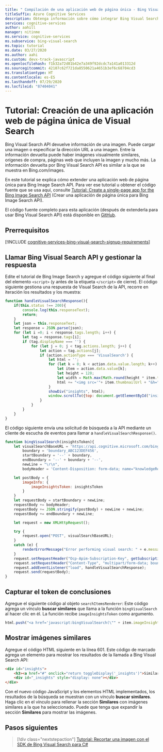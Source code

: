 ```yaml
---
title: " Compilación de una aplicación web de página única - Bing Visual Search"
titleSuffix: Azure Cognitive Services
description: Obtenga información sobre cómo integrar Bing Visual Search API en una aplicación web de página única.
services: cognitive-services
author: aahill
manager: nitinme
ms.service: cognitive-services
ms.subservice: bing-visual-search
ms.topic: tutorial
ms.date: 03/27/2020
ms.author: aahi
ms.custom: devx-track-javascript
ms.openlocfilehash: f1b32a72d81b42e7a349f92dcdc7a141a013312d
ms.sourcegitcommit: 42107c62f721da8550621a4651b3ef6c68704cd3
ms.translationtype: HT
ms.contentlocale: es-ES
ms.lasthandoff: 07/29/2020
ms.locfileid: "87404041"
---
```

# <a name="tutorial-create-a-visual-search-single-page-web-app"></a>Tutorial: Creación de una aplicación web de página única de Visual Search

Bing Visual Search API devuelve información de una imagen. Puede cargar una imagen o especificar la dirección URL a una imagen. Entre la información devuelta puede haber imágenes visualmente similares, orígenes de compra, páginas web que incluyen la imagen y mucho más. La información devuelta por Bing Visual Search API es similar a la que se muestra en Bing.com/images.

En este tutorial se explica cómo extender una aplicación web de página única para Bing Image Search API. Para ver ese tutorial u obtener el código fuente que se usa aquí, consulte [Tutorial: Create a single-page app for the Bing Image Search API](../Bing-Image-Search/tutorial-bing-image-search-single-page-app.md) (Crear una aplicación de página única para Bing Image Search API).

El código fuente completo para esta aplicación (después de extenderla para usar Bing Visual Search API) está disponible en [GitHub](https://github.com/Azure-Samples/cognitive-services-REST-api-samples/blob/master/Tutorials/Bing-Visual-Search/BingVisualSearchApp.html).

## <a name="prerequisites"></a>Prerrequisitos

[!INCLUDE [cognitive-services-bing-visual-search-signup-requirements](../../../includes/cognitive-services-bing-visual-search-signup-requirements.md)]

## <a name="call-the-bing-visual-search-api-and-handle-the-response"></a>Llamar Bing Visual Search API y gestionar la respuesta

Edite el tutorial de Bing Image Search y agregue el código siguiente al final del elemento `<script>` (y antes de la etiqueta `</script>` de cierre). El código siguiente gestiona una respuesta de Visual Search de la API, recorre en iteración los resultados y los muestra:

``` javascript
function handleVisualSearchResponse(){
    if(this.status !== 200){
        console.log(this.responseText);
        return;
    }
    let json = this.responseText;
    let response = JSON.parse(json);
    for (let i =0; i < response.tags.length; i++) {
        let tag = response.tags[i];
        if (tag.displayName === '') {
            for (let j = 0; j < tag.actions.length; j++) {
                let action = tag.actions[j];
                if (action.actionType === 'VisualSearch') {
                    let html = '';
                    for (let k = 0; k < action.data.value.length; k++) {
                        let item = action.data.value[k];
                        let height = 120;
                        let width = Math.max(Math.round(height * item.thumbnail.width / item.thumbnail.height), 120);
                        html += "<img src='"+ item.thumbnailUrl + "&h=" + height + "&w=" + width + "' height=" + height + " width=" + width + "'>";
                    }
                    showDiv("insights", html);
                    window.scrollTo({top: document.getElementById("insights").getBoundingClientRect().top, behavior: "smooth"});
                }
            }
        }
    }
}
```

El código siguiente envía una solicitud de búsqueda a la API mediante un cliente de escucha de eventos para llamar a `handleVisualSearchResponse()`.

```javascript
function bingVisualSearch(insightsToken){
    let visualSearchBaseURL = 'https://api.cognitive.microsoft.com/bing/v7.0/images/visualsearch',
        boundary = 'boundary_ABC123DEF456',
        startBoundary = '--' + boundary,
        endBoundary = '--' + boundary + '--',
        newLine = "\r\n",
        bodyHeader = 'Content-Disposition: form-data; name="knowledgeRequest"' + newLine + newLine;

    let postBody = {
        imageInfo: {
            imageInsightsToken: insightsToken
        }
    }
    let requestBody = startBoundary + newLine;
    requestBody += bodyHeader;
    requestBody += JSON.stringify(postBody) + newLine + newLine;
    requestBody += endBoundary + newLine;

    let request = new XMLHttpRequest();

    try {
        request.open("POST", visualSearchBaseURL);
    } 
    catch (e) {
        renderErrorMessage("Error performing visual search: " + e.message);
    }
    request.setRequestHeader("Ocp-Apim-Subscription-Key", getSubscriptionKey());
    request.setRequestHeader("Content-Type", "multipart/form-data; boundary=" + boundary);
    request.addEventListener("load", handleVisualSearchResponse);
    request.send(requestBody);
}
```

## <a name="capture-insights-token"></a>Capturar el token de conclusiones

Agregue el siguiente código al objeto `searchItemsRenderer`: Este código agrega un vínculo **buscar similares** que llama a la función `bingVisualSearch` al hacer clic en él. La función recibe `imageInsightsToken` como argumento.

``` javascript
html.push("<a href='javascript:bingVisualSearch(\"" + item.imageInsightsToken + "\");'>find similar</a><br>");
```

## <a name="display-similar-images"></a>Mostrar imágenes similares

Agregue el código HTML siguiente en la línea 601. Este código de marcado agrega un elemento para mostrar los resultados de la llamada a Bing Visual Search API:

``` html
<div id="insights">
    <h3><a href="#" onclick="return toggleDisplay('_insights')">Similar</a></h3>
    <div id="_insights" style="display: none"></div>
</div>
```

Con el nuevo código JavaScript y los elementos HTML implementados, los resultados de la búsqueda se muestran con un vínculo **buscar similares**. Haga clic en el vínculo para rellenar la sección **Similares** con imágenes similares a la que ha seleccionado. Puede que tenga que expandir la sección **Similares** para mostrar las imágenes.

## <a name="next-steps"></a>Pasos siguientes

> [!div class="nextstepaction"]
> [Tutorial: Recortar una imagen con el SDK de Bing Visual Search para C#](tutorial-visual-search-crop-area-results.md)
